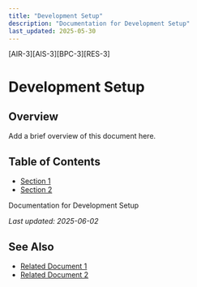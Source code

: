 ```yaml
---
title: "Development Setup"
description: "Documentation for Development Setup"
last_updated: 2025-05-30
---
```

[AIR-3][AIS-3][BPC-3][RES-3]


<!-- markdownlint-disable MD013 line-length -->

# Development Setup

## Overview

Add a brief overview of this document here.

## Table of Contents

- [Section 1](#section-1)
- [Section 2](#section-2)


Documentation for Development Setup

*Last updated: 2025-06-02*

## See Also

- [Related Document 1](../INSTALLATION.md)
- [Related Document 2](../../INSTALLATION_REVIEW.md)
